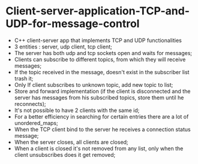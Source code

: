 # Client-server-application-TCP-and-UDP-for-message-control
- C++ client-server app that implements TCP and UDP functionalities
- 3 entities : server, udp client, tcp client;
- The server has both udp and tcp sockets open and waits for messages;
- Clients can subscribe to different topics, from which they will receive messages;
- If the topic received in the message, doesn't exist in the subscriber list trash it;
- Only If client subscribes to unknown topic, add new topic to list;
- Store and forward implementation (if the client is disconnected and the server has messages from his subscribed topics, store them until he reconnects);
- It's not possible to have 2 clients with the same id;
- For a better efficiency in searching for certain entries there are a lot of unordered_maps;
- When the TCP client bind to the server he receives a connection status message;
- When the server closes, all clients are closed;
- When a client is closed it's not removed from any list, only when the client unsubscribes does it get removed;
